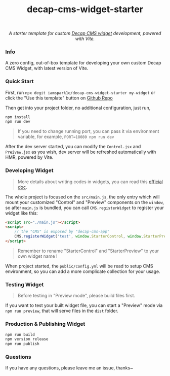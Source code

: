 <h1 align='center'>decap-cms-widget-starter</h1>

<br />
<p align='center'><i>A starter template for custom <a href="https://decapcms.org/docs/custom-widgets/" target="_blank">Decap CMS widget</a> development, powered with Vite.</i></p>

### Info

A zero config, out-of-box template for developing your own custom Decap CMS Widget, with latest version of Vite.

### Quick Start

First, run `npx degit iamspark1e/decap-cms-widget-starter my-widget` or click the "Use this template" button on [Github Repo](https://github.com/iamspark1e/decap-cms-widget-starter)

Then get into your project folder, no additional configuration, just run,

```bash
npm install
npm run dev
```

> If you need to change running port, you can pass it via environment variable, for example, `PORT=18080 npm run dev`

After the dev server started, you can modify the `Control.jsx` and `Preivew.jsx` as you wish, dev server will be refreshed automatically with HMR, powered by Vite.

### Developing Widget

> More details about writing codes in widgets, you can read this [official doc](https://decapcms.org/docs/custom-widgets/#writing-custom-widgets-as-a-separate-package).

The whole project is focused on the `src/main.js`, the only entry which will mount your customized "Control" and "Preview" components on the `window`, so after `main.js` is bundled, you can call `CMS.registerWidget` to register your widget like this:

```html
<script src="./main.js"></script>
<script>
    // the "CMS" is exposed by "decap-cms-app"
    CMS.registerWidget('test', window.StarterControl, window.StarterPreview);
</script>
```

> Remember to rename "StarterControl" and "StarterPreview" to your own widget name !

When project started, the `public/config.yml` will be read to setup CMS environment, so you can add a more complicate collection for your usage.

### Testing Widget

> Before testing in "Preview mode", please build files first.

If you want to test your built widget file, you can start a "Preview" mode via `npm run preview`, that will serve files in the `dist` folder. 

### Production & Publishing Widget

```bash
npm run build
npm version release
npm run publish
```

### Questions

If you have any questions, please leave me an issue, thanks~